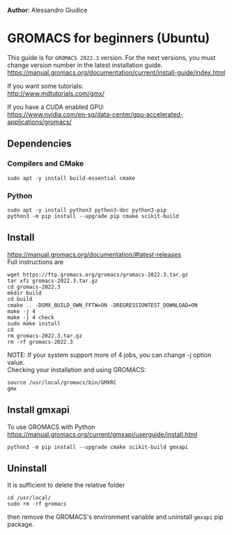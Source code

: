 **Author**: Alessandro Giudice

# GROMACS for beginners (Ubuntu)

This guide is for `GROMACS 2022.3` version. For the next versions, you must change version number in the latest installation guide.  
https://manual.gromacs.org/documentation/current/install-guide/index.html  

If you want some tutorials:  
http://www.mdtutorials.com/gmx/  

If you have a CUDA enabled GPU:  
https://www.nvidia.com/en-sg/data-center/gpu-accelerated-applications/gromacs/

## Dependencies
### Compilers and CMake
```
sudo apt -y install build-essential cmake
```
### Python 
```
sudo apt -y install python3 python3-doc python3-pip
python3 -m pip install --upgrade pip cmake scikit-build
```

## Install 
https://manual.gromacs.org/documentation/#latest-releases   
Full instructions are
```
wget https://ftp.gromacs.org/gromacs/gromacs-2022.3.tar.gz
tar xfz gromacs-2022.3.tar.gz
cd gromacs-2022.3
mkdir build
cd build
cmake .. -DGMX_BUILD_OWN_FFTW=ON -DREGRESSIONTEST_DOWNLOAD=ON
make -j 4
make -j 4 check
sudo make install
cd
rm gromacs-2022.3.tar.gz
rm -rf gromacs-2022.3
```
NOTE: If your system support more of 4 jobs, you can change -j option value.  
Checking your installation and using GROMACS:  
```
source /usr/local/gromacs/bin/GMXRC
gmx
```
## Install gmxapi  
To use GROMACS with Python  
https://manual.gromacs.org/current/gmxapi/userguide/install.html
```
python3 -m pip install --upgrade cmake scikit-build gmxapi
```
## Uninstall
It is sufficient to delete the relative folder
```
cd /usr/local/
sudo rm -rf gromacs
```
then remove the GROMACS's environment variable and uninstall `gmxapi` pip package.
